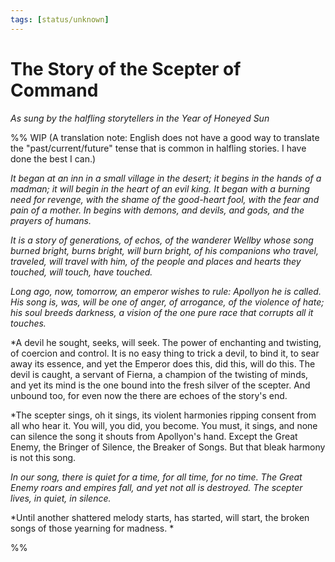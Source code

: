 ```yaml
---
tags: [status/unknown]
---
```

# The Story of the Scepter of Command
*As sung by the halfling storytellers in the Year of Honeyed Sun*

%% WIP
(A translation note: English does not have a good way to translate the "past/current/future" tense that is common in halfling stories. I have done the best I can.)

*It began at an inn in a small village in the desert; it begins in the hands of a madman; it will begin in the  heart of an evil king. It began with a burning need for revenge, with the shame of the good-heart fool, with the fear and pain of a mother. In begins with demons, and devils, and gods, and the prayers of humans.*

*It is a story of generations, of echos, of the wanderer Wellby whose song burned bright, burns bright, will burn bright, of his companions who travel, traveled, will travel with him, of the people and places and hearts they touched, will touch, have touched.*

*Long ago, now, tomorrow, an emperor wishes to rule: Apollyon he is called. His song is, was, will be one of anger, of arrogance, of the violence of hate; his soul breeds darkness, a vision of the one pure race that corrupts all it touches.*

*A devil he sought, seeks, will seek. The power of enchanting and twisting, of coercion and control. It is no easy thing to trick a devil, to bind it, to sear away its essence, and yet the Emperor does this, did this, will do this. The devil is caught, a servant of Fierna, a champion of the twisting of minds, and yet its mind is the one bound into the fresh silver of the scepter. And unbound too, for even now the there are echoes of the story's end. 

*The scepter sings, oh it sings, its violent harmonies ripping consent from all who hear it. You will, you did, you become. You must, it sings, and none can silence the song it shouts from Apollyon's hand. Except the Great Enemy, the Bringer of Silence, the Breaker of Songs. But that bleak harmony is not this song. 

*In our song, there is quiet for a time, for all time, for no time. The Great Enemy roars and empires fall, and yet not all is destroyed. The scepter lives, in quiet, in silence.*

*Until another shattered melody starts, has started, will start, the broken songs of those yearning for madness. *

%%